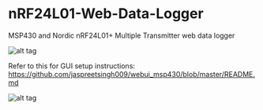 # nRF24L01-Web-Data-Logger
MSP430 and Nordic nRF24L01+ Multiple Transmitter web data logger

![alt tag](http://s28.postimg.org/hq1jasj5p/image.jpg)

Refer to this for GUI setup instructions: https://github.com/jaspreetsingh009/webui_msp430/blob/master/README.md

![alt tag](http://s18.postimg.org/qslu05q95/Screenshot_from_2015_11_21_21_11_17.png)
